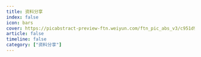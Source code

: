 ```yaml
---
title: 资料分享
index: false
icon: bars
cover: https://picabstract-preview-ftn.weiyun.com/ftn_pic_abs_v3/c951d90e6913552328b07448020ec877a6f70a1024901065ff8530221a02c88c21bb7cf66c754b9566af68fb483e0c54?pictype=scale&from=30013&version=3.3.3.3&fname=2024-08-01ZdNGh.jpg&size=750
article: false
timeline: false
category: ["资料分享"]
---
```


<Catalog />
